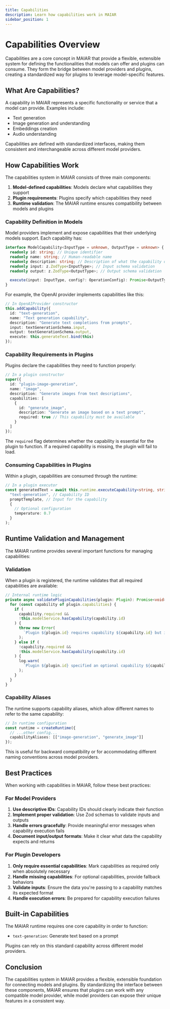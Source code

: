 ```yaml
---
title: Capabilities
description: Learn how capabilities work in MAIAR
sidebar_position: 1
---
```


# Capabilities Overview

Capabilities are a core concept in MAIAR that provide a flexible, extensible system for defining the functionalities that models can offer and plugins can consume. They form the bridge between model providers and plugins, creating a standardized way for plugins to leverage model-specific features.

## What Are Capabilities?

A capability in MAIAR represents a specific functionality or service that a model can provide. Examples include:

- Text generation
- Image generation and understanding
- Embeddings creation
- Audio understanding

Capabilities are defined with standardized interfaces, making them consistent and interchangeable across different model providers.

## How Capabilities Work

The capabilities system in MAIAR consists of three main components:

1. **Model-defined capabilities**: Models declare what capabilities they support
2. **Plugin requirements**: Plugins specify which capabilities they need
3. **Runtime validation**: The MAIAR runtime ensures compatibility between models and plugins

### Capability Definition in Models

Model providers implement and expose capabilities that their underlying models support. Each capability has:

```typescript
interface ModelCapability<InputType = unknown, OutputType = unknown> {
  readonly id: string; // Unique identifier
  readonly name: string; // Human-readable name
  readonly description: string; // Description of what the capability does
  readonly input: z.ZodType<InputType>; // Input schema validation
  readonly output: z.ZodType<OutputType>; // Output schema validation

  execute(input: InputType, config?: OperationConfig): Promise<OutputType>;
}
```

For example, the OpenAI provider implements capabilities like this:

```typescript
// In OpenAIProvider constructor
this.addCapability({
  id: "text-generation",
  name: "Text generation capability",
  description: "Generate text completions from prompts",
  input: textGenerationSchema.input,
  output: textGenerationSchema.output,
  execute: this.generateText.bind(this)
});
```

### Capability Requirements in Plugins

Plugins declare the capabilities they need to function properly:

```typescript
// In a plugin constructor
super({
  id: "plugin-image-generation",
  name: "image",
  description: "Generate images from text descriptions",
  capabilities: [
    {
      id: "generate_image",
      description: "Generate an image based on a text prompt",
      required: true // This capability must be available
    }
  ]
});
```

The `required` flag determines whether the capability is essential for the plugin to function. If a required capability is missing, the plugin will fail to load.

### Consuming Capabilities in Plugins

Within a plugin, capabilities are consumed through the runtime:

```typescript
// In a plugin executor
const generatedText = await this.runtime.executeCapability<string, string>(
  "text-generation", // Capability ID
  promptTemplate, // Input for the capability
  {
    // Optional configuration
    temperature: 0.7
  }
);
```

## Runtime Validation and Management

The MAIAR runtime provides several important functions for managing capabilities:

### Validation

When a plugin is registered, the runtime validates that all required capabilities are available:

```typescript
// Internal runtime logic
private async validatePluginCapabilities(plugin: Plugin): Promise<void> {
  for (const capability of plugin.capabilities) {
    if (
      capability.required &&
      !this.modelService.hasCapability(capability.id)
    ) {
      throw new Error(
        `Plugin ${plugin.id} requires capability ${capability.id} but it is not available`
      );
    } else if (
      !capability.required &&
      !this.modelService.hasCapability(capability.id)
    ) {
      log.warn(
        `Plugin ${plugin.id} specified an optional capability ${capability.id} that is not available`
      );
    }
  }
}
```

### Capability Aliases

The runtime supports capability aliases, which allow different names to refer to the same capability:

```typescript
// In runtime configuration
const runtime = createRuntime({
  // ...other config...
  capabilityAliases: [["image-generation", "generate_image"]]
});
```

This is useful for backward compatibility or for accommodating different naming conventions across model providers.

## Best Practices

When working with capabilities in MAIAR, follow these best practices:

### For Model Providers

1. **Use descriptive IDs**: Capability IDs should clearly indicate their function
2. **Implement proper validation**: Use Zod schemas to validate inputs and outputs
3. **Handle errors gracefully**: Provide meaningful error messages when capability execution fails
4. **Document input/output formats**: Make it clear what data the capability expects and returns

### For Plugin Developers

1. **Only require essential capabilities**: Mark capabilities as required only when absolutely necessary
2. **Handle missing capabilities**: For optional capabilities, provide fallback behaviors
3. **Validate inputs**: Ensure the data you're passing to a capability matches its expected format
4. **Handle execution errors**: Be prepared for capability execution failures

## Built-in Capabilities

The MAIAR runtime requires one core capability in order to function:

- `text-generation`: Generate text based on a prompt

Plugins can rely on this standard capability across different model providers.

## Conclusion

The capabilities system in MAIAR provides a flexible, extensible foundation for connecting models and plugins. By standardizing the interface between these components, MAIAR ensures that plugins can work with any compatible model provider, while model providers can expose their unique features in a consistent way.
